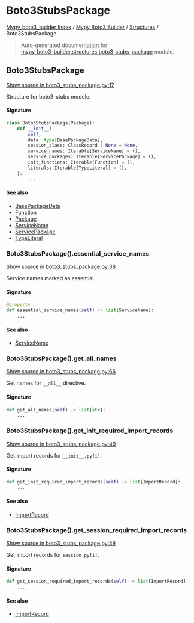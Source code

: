 # Boto3StubsPackage

[Mypy_boto3_builder Index](../../README.md#mypy_boto3_builder-index) /
[Mypy Boto3 Builder](../index.md#mypy-boto3-builder) /
[Structures](./index.md#structures) /
Boto3StubsPackage

> Auto-generated documentation for [mypy_boto3_builder.structures.boto3_stubs_package](https://github.com/youtype/mypy_boto3_builder/blob/main/mypy_boto3_builder/structures/boto3_stubs_package.py) module.

## Boto3StubsPackage

[Show source in boto3_stubs_package.py:17](https://github.com/youtype/mypy_boto3_builder/blob/main/mypy_boto3_builder/structures/boto3_stubs_package.py#L17)

Structure for boto3-stubs module.

#### Signature

```python
class Boto3StubsPackage(Package):
    def __init__(
        self,
        data: type[BasePackageData],
        session_class: ClassRecord | None = None,
        service_names: Iterable[ServiceName] = (),
        service_packages: Iterable[ServicePackage] = (),
        init_functions: Iterable[Function] = (),
        literals: Iterable[TypeLiteral] = (),
    ):
        ...
```

#### See also

- [BasePackageData](../package_data.md#basepackagedata)
- [Function](./function.md#function)
- [Package](./package.md#package)
- [ServiceName](../service_name.md#servicename)
- [ServicePackage](./service_package.md#servicepackage)
- [TypeLiteral](../type_annotations/type_literal.md#typeliteral)

### Boto3StubsPackage().essential_service_names

[Show source in boto3_stubs_package.py:38](https://github.com/youtype/mypy_boto3_builder/blob/main/mypy_boto3_builder/structures/boto3_stubs_package.py#L38)

Service names marked as essential.

#### Signature

```python
@property
def essential_service_names(self) -> list[ServiceName]:
    ...
```

#### See also

- [ServiceName](../service_name.md#servicename)

### Boto3StubsPackage().get_all_names

[Show source in boto3_stubs_package.py:66](https://github.com/youtype/mypy_boto3_builder/blob/main/mypy_boto3_builder/structures/boto3_stubs_package.py#L66)

Get names for `__all__` directive.

#### Signature

```python
def get_all_names(self) -> list[str]:
    ...
```

### Boto3StubsPackage().get_init_required_import_records

[Show source in boto3_stubs_package.py:49](https://github.com/youtype/mypy_boto3_builder/blob/main/mypy_boto3_builder/structures/boto3_stubs_package.py#L49)

Get import records for `__init__.py[i]`.

#### Signature

```python
def get_init_required_import_records(self) -> list[ImportRecord]:
    ...
```

#### See also

- [ImportRecord](../import_helpers/import_record.md#importrecord)

### Boto3StubsPackage().get_session_required_import_records

[Show source in boto3_stubs_package.py:59](https://github.com/youtype/mypy_boto3_builder/blob/main/mypy_boto3_builder/structures/boto3_stubs_package.py#L59)

Get import records for `session.py[i]`.

#### Signature

```python
def get_session_required_import_records(self) -> list[ImportRecord]:
    ...
```

#### See also

- [ImportRecord](../import_helpers/import_record.md#importrecord)
